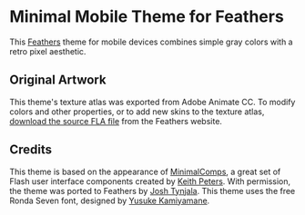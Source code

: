 # Minimal Mobile Theme for Feathers

This [Feathers](http://feathersui.com/) theme for mobile devices combines simple gray colors with a retro pixel aesthetic.

## Original Artwork

This theme's texture atlas was exported from Adobe Animate CC. To modify colors and other properties, or to add new skins to the texture atlas, [download the source FLA file](http://feathersui.com/help/theme-sources.html) from the Feathers website.

## Credits

This theme is based on the appearance of [MinimalComps](https://github.com/minimalcomps/minimalcomps/), a great set of Flash user interface components created by [Keith Peters](https://bit-101.com/). With permission, the theme was ported to Feathers by [Josh Tynjala](https://joshblog.net/). This theme uses the free Ronda Seven font, designed by [Yusuke Kamiyamane](http://p.yusukekamiyamane.com/).